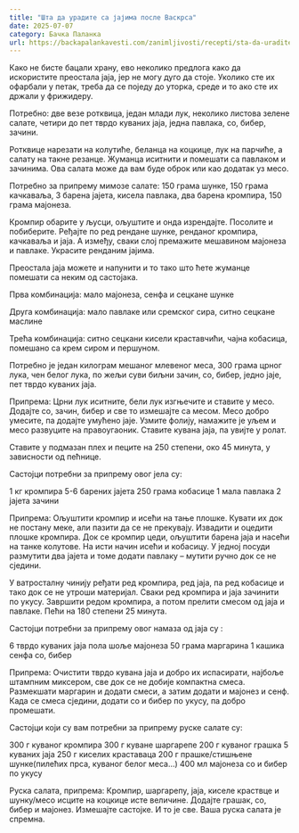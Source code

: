 ```yaml
---
title: "Шта да урадите са јајима после Васкрса"
date: 2025-07-07
category: Бачка Паланка
url: https://backapalankavesti.com/zanimljivosti/recepti/sta-da-uradite-sa-jajima-posl2/
---
```


Како не бисте бацали храну, ево неколико предлога како да искористите преостала јаја, јер не могу дуго да стоје. Уколико сте их офарбали у петак, треба да се поједу до уторка, среде и то ако сте их држали у фрижидеру.

Потребно: две везе ротквица, један млади лук, неколико листова зелене салате, четири до пет тврдо куваних јаја, једна павлака, со, бибер, зачини.

Ротквице нарезати на колутиће, беланца на коцкице, лук на парчиће, а салату на такне резанце. Жуманца иситнити и помешати са павлаком и зачинима. Ова салата може да вам буде оброк или као додатак уз месо.

Потребно за припрему мимозе салате: 150 грама шунке, 150 грама качкаваља, 3 барена јајета, кисела павлака, два барена кромпира, 150 грама мајонеза.

Кромпир обарите у љусци, ољуштите и онда изрендајте. Посолите и побиберите. Ређајте по ред рендане шунке, ренданог кромпира, качкаваља и јаја. А између, сваки слој премажите мешавином мајонеза и павлаке. Украсите ренданим јајима.

Преостала јаја можете и напунити и то тако што ћете жуманце помешати са неким од састојака.

Прва комбинација: мало мајонеза, сенфа и сецкане шунке

Друга комбинација: мало павлаке или сремског сира, ситно сецкане маслине

Трећа комбинација: ситно сецкани кисели краставчићи, чајна кобасица, помешано са крем сиром и першуном.

Потребно је један килограм мешаног млевеног меса, 300 грама црног лука, чен белог лука, по жељи суви биљни зачин, со, бибер, једно јаје, пет тврдо куваних јаја.

Припрема:
Црни лук иситните, бели лук изгњечите и ставите у месо. Додајте со, зачин, бибер и све то измешајте са месом. Месо добро умесите, па додајте умућено јаје. Узмите фолију, намажите је уљем и месо развуците на правоугаоник. Ставите кувана јаја, па увијте у ролат.

Ставите у подмазан плех и пеците на 250 степени, око 45 минута, у зависности од пећнице.

Састојци потребни за припрему овог јела су:

1 кг кромпира
5-6 барених јајета
250 грама кобасице
1 мала павлака
2 јајета
зачини

Припрема: Ољуштити кромпир и исећи на тање плошке. Кувати их док не постану меке, али пазити да се не прекувају. Извадити и оцедити плошке кромпира. Док се кромпир цеди, ољуштити барена јаја и насећи на танке колутове. На исти начин исећи и кобасицу. У једној посуди размутити два јајета и томе додати павлаку – мутити ручно док се не сједини.

У ватросталну чинију ређати ред кромпира, ред јаја, па ред кобасице и тако док се не утроши материјал. Сваки ред кромпира и јаја зачинити по укусу. Завршити редом кромпира, а потом прелити смесом од јаја и павлаке. Пећи на 180 степени 25 минута.

Састојци потребни за припрему овог намаза од јаја су :

6 тврдо куваних јаја
пола шоље мајонеза
50 грама маргарина
1 кашика сенфа
со, бибер

Припрема: Очистити тврдо кувана јаја и добро их испасирати, најбоље штампним миксером, све док се не добије компактна смеса. Размекшати маргарин и додати смеси, а затим додати и мајонез и сенф. Када се смеса сједини, додати со и бибер по укусу, па добро промешати.

Састојци који су вам потребни за припрему руске салате су:

300 г куваног кромпира
300 г куване шаргарепе
200 г куваног грашка
5 куваних јаја
250 г киселих краставаца
200 г прашке/стишњене шунке(пилећих прса, куваног белог меса…)
400 мл мајонеза
со и бибер по укусу

Руска салата, припрема:
Кромпир, шаргарепу, јаја, киселе краствце и шунку/месо исците на коцкице исте величине.
Додајте грашак, со, бибер и мајонез. Измешајте састојке. И то је све.
Ваша руска салата је спремна.
